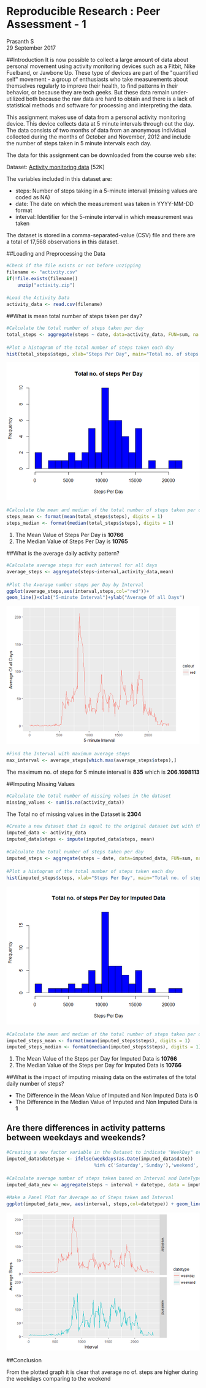 # Reproducible Research : Peer Assessment - 1
Prasanth S  
29 September 2017  


##Introduction
It is now possible to collect a large amount of data about personal movement using activity monitoring devices such as a Fitbit, Nike Fuelband, or Jawbone Up. These type of devices are part of the "quantified self" movement - a group of enthusiasts who take measurements about themselves regularly to improve their health, to find patterns in their behavior, or because they are tech geeks. But these data remain under-utilized both because the raw data are hard to obtain and there is a lack of statistical methods and software for processing and interpreting the data.

This assignment makes use of data from a personal activity monitoring device. This device collects data at 5 minute intervals through out the day. The data consists of two months of data from an anonymous individual collected during the months of October and November, 2012 and include the number of steps taken in 5 minute intervals each day.

The data for this assignment can be downloaded from the course web site:

Dataset: [Activity monitoring data](https://d396qusza40orc.cloudfront.net/repdata%2Fdata%2Factivity.zip) [52K]  

The variables included in this dataset are:  

- steps: Number of steps taking in a 5-minute interval (missing values are coded as NA)  
- date: The date on which the measurement was taken in YYYY-MM-DD format  
- interval: Identifier for the 5-minute interval in which measurement was taken  

The dataset is stored in a comma-separated-value (CSV) file and there are a total of 17,568 observations in this dataset.

##Loading and Preprocessing the Data

```r
#Check if the file exists or not before unzipping
filename <- "activity.csv"
if(!file.exists(filename))
    unzip("activity.zip")

#Load the Activity Data
activity_data <- read.csv(filename)
```

##What is mean total number of steps taken per day?

```r
#Calculate the total number of steps taken per day
total_steps <- aggregate(steps ~ date, data=activity_data, FUN=sum, na.rm=TRUE)

#Plot a histogram of the total number of steps taken each day
hist(total_steps$steps, xlab="Steps Per Day", main="Total no. of steps Per Day", col="blue",breaks = 30)
```

![](PA1_template_files/figure-html/unnamed-chunk-2-1.png)<!-- -->

```r
#Calculate the mean and median of the total number of steps taken per day
steps_mean <- format(mean(total_steps$steps), digits = 1)
steps_median <- format(median(total_steps$steps), digits = 1)
```
1. The Mean Value of Steps Per Day is **10766**
2. The Median Value of Steps Per Day is **10765**

##What is the average daily activity pattern?

```r
#Calculate average steps for each interval for all days
average_steps <- aggregate(steps~interval,activity_data,mean)

#Plot the Average number steps per Day by Interval
ggplot(average_steps,aes(interval,steps,col="red"))+
geom_line()+xlab("5-minute Interval")+ylab("Average Of all Days")
```

![](PA1_template_files/figure-html/unnamed-chunk-3-1.png)<!-- -->

```r
#Find the Interval with maximum average steps
max_interval <- average_steps[which.max(average_steps$steps),]
```
The maximum no. of steps for 5 minute interval is **835** which is **206.1698113**

##Imputing Missing Values

```r
#Calculate the total number of missing values in the dataset
missing_values <- sum(is.na(activity_data))
```
The Total no of missing values in the Dataset is **2304**


```r
#Create a new dataset that is equal to the original dataset but with the missing data filled in.
imputed_data <- activity_data
imputed_data$steps <- impute(imputed_data$steps, mean)

#Calculate the total number of steps taken per day
imputed_steps <- aggregate(steps ~ date, data=imputed_data, FUN=sum, na.rm=TRUE)

#Plot a histogram of the total number of steps taken each day
hist(imputed_steps$steps, xlab="Steps Per Day", main="Total no. of steps Per Day for Imputed Data", col="blue",breaks = 30)
```

![](PA1_template_files/figure-html/unnamed-chunk-5-1.png)<!-- -->

```r
#Calculate the mean and median of the total number of steps taken per day
imputed_steps_mean <- format(mean(imputed_steps$steps), digits = 1)
imputed_steps_median <- format(median(imputed_steps$steps), digits = 1)
```
1. The Mean Value of the Steps per Day for Imputed Data is **10766**
2. The Median Value of the Steps per Day for Imputed Data is **10766**

##What is the impact of imputing missing data on the estimates of the total daily number of steps?

- The Difference in the Mean Value of Imputed and Non Imputed Data is **0**
- The Difference in the Median Value of Imputed and Non Imputed Data is **1**

## Are there differences in activity patterns between weekdays and weekends?

```r
#Creating a new factor variable in the Dataset to indicate "WeekDay" or "WeekEnd"
imputed_data$datetype <- ifelse(weekdays(as.Date(imputed_data$date)) 
                                %in% c('Saturday','Sunday'),'weekend','weekday')

#Calculate average number of steps taken based on Interval and DateType
imputed_data_new <- aggregate(steps ~ interval + datetype, data = imputed_data, FUN=mean)

#Make a Panel Plot for Average no of Steps taken and Interval
ggplot(imputed_data_new, aes(interval, steps,col=datetype)) + geom_line() + facet_grid(datetype ~ .) + xlab("Interval") +ylab("Average Steps")
```

![](PA1_template_files/figure-html/unnamed-chunk-6-1.png)<!-- -->

##Conclusion

From the plotted graph it is clear that average no of. steps are higher during the weekdays comparing to the weekend

